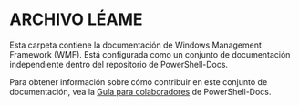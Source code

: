 # <a name="readme"></a>ARCHIVO LÉAME

Esta carpeta contiene la documentación de Windows Management Framework (WMF).
Está configurada como un conjunto de documentación independiente dentro del repositorio de PowerShell-Docs.

Para obtener información sobre cómo contribuir en este conjunto de documentación, vea la [Guía para colaboradores](https://github.com/PowerShell/PowerShell-Docs/blob/staging/CONTRIBUTING.md) de PowerShell-Docs.